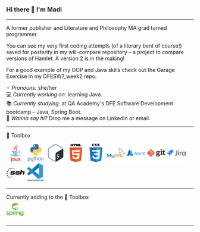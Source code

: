 ### Hi there 👋 I'm Madi
---
A former publisher and Literature and Philosophy MA grad turned programmer.

You can see my very first coding attempts (of a literary bent of course!) saved for posterity in my will-compare repository – a project to compare versions of Hamlet. A version 2 is in the making!

For a good example of my OOP and Java skills check out the Garage Exercise in my DFESW7_week2 repo.

♀️ <i>Pronouns:</i> she/her<br>
💻 <i>Currently working on:</i> learning Java.<br>
📚 <i>Currently studying:</i> at QA Academy's DFE Software Development bootcamp – Java, Spring Boot.<br>
💬 <i>Wanna say hi?</i> Drop me a message on LinkedIn or email.

---

🧰 Toolbox

<img src="https://raw.githubusercontent.com/devicons/devicon/2ae2a900d2f041da66e950e4d48052658d850630/icons/java/java-original-wordmark.svg" width="50" height="50" alt="Java logo"> <img src="https://raw.githubusercontent.com/devicons/devicon/2ae2a900d2f041da66e950e4d48052658d850630/icons/python/python-original-wordmark.svg" width="50" height="50" alt="Python logo"> <img src="https://raw.githubusercontent.com/devicons/devicon/2ae2a900d2f041da66e950e4d48052658d850630/icons/bash/bash-original.svg" width="50" height="50" alt="Bash logo"> <img src="https://raw.githubusercontent.com/devicons/devicon/2ae2a900d2f041da66e950e4d48052658d850630/icons/html5/html5-original-wordmark.svg" width="50" height="50" alt="HTML5 logo"> <img src="https://raw.githubusercontent.com/devicons/devicon/2ae2a900d2f041da66e950e4d48052658d850630/icons/css3/css3-original-wordmark.svg" width="50" height="50" alt="CSS logo"> <img src="https://raw.githubusercontent.com/devicons/devicon/2ae2a900d2f041da66e950e4d48052658d850630/icons/mysql/mysql-original-wordmark.svg" width="50" height="50" alt="MySQL logo"> <img src="https://raw.githubusercontent.com/devicons/devicon/2ae2a900d2f041da66e950e4d48052658d850630/icons/azure/azure-original-wordmark.svg" width="50" height="50" alt="Azure logo"> <img src="https://raw.githubusercontent.com/devicons/devicon/2ae2a900d2f041da66e950e4d48052658d850630/icons/git/git-original-wordmark.svg" width="50" height="50" alt="Git logo"> <img src="https://raw.githubusercontent.com/devicons/devicon/2ae2a900d2f041da66e950e4d48052658d850630/icons/jira/jira-original-wordmark.svg" width="50" height="50" alt="Jira logo"> <img src="https://raw.githubusercontent.com/devicons/devicon/2ae2a900d2f041da66e950e4d48052658d850630/icons/ssh/ssh-original-wordmark.svg" width="50" height="50" alt="SSH logo"> <img src="https://raw.githubusercontent.com/devicons/devicon/2ae2a900d2f041da66e950e4d48052658d850630/icons/vscode/vscode-original-wordmark.svg" width="50" height="50" alt="VSCode logo">

---

Currently adding to the 🧰 Toolbox<br>
<img src="https://raw.githubusercontent.com/devicons/devicon/2ae2a900d2f041da66e950e4d48052658d850630/icons/spring/spring-original-wordmark.svg" width="50" height="50" alt="Spring logo">

---
